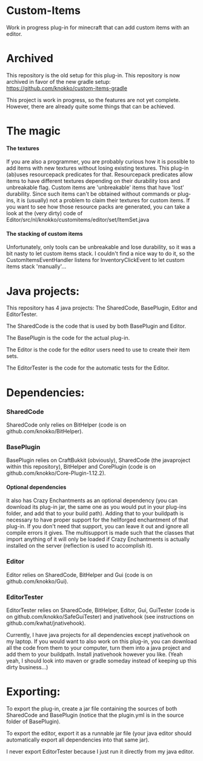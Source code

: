 # Custom-Items
Work in progress plug-in for minecraft that can add custom items with an editor.

# Archived
This repository is the old setup for this plug-in. This repository is now archived in favor of the new gradle setup:
https://github.com/knokko/custom-items-gradle


This project is work in progress, so the features are not yet complete.
However, there are already quite some things that can be achieved.

# The magic
#### The textures
If you are also a programmer, you are probably curious how it is possible to add items with new textures without losing existing textures. This plug-in (ab)uses resourcepack predicates for that. Resourcepack predicates allow items to have different textures depending on their durability loss and unbreakable flag. Custom items are 'unbreakable' items that have 'lost' durability. Since such items can't be obtained without commands or plug-ins, it is (usually) not a problem to claim their textures for custom items. If you want to see how those resource packs are generated, you can take a look at the (very dirty) code of Editor/src/nl/knokko/customitems/editor/set/ItemSet.java

#### The stacking of custom items
Unfortunately, only tools can be unbreakable and lose durability, so it was a bit nasty to let custom items stack. I couldn't find a nice way to do it, so the CustomItemsEventHandler listens for InventoryClickEvent to let custom items stack 'manually'...


# Java projects:

This repository has 4 java projects: The SharedCode, BasePlugin, Editor and EditorTester.

The SharedCode is the code that is used by both BasePlugin and Editor.

The BasePlugin is the code for the actual plug-in.

The Editor is the code for the editor users need to use to create their item sets.

The EditorTester is the code for the automatic tests for the Editor.


# Dependencies:

### SharedCode
SharedCode only relies on BitHelper (code is on github.com/knokko/BitHelper).

### BasePlugin
BasePlugin relies on CraftBukkit (obviously), SharedCode (the javaproject within this repository), BitHelper and CorePlugin (code is on github.com/knokko/Core-Plugin-1.12.2). 
#### Optional dependencies
It also has Crazy Enchantments as an optional dependency (you can download its plug-in jar, the same one as you would put in your plug-ins folder, and add that to your build path). Adding that to your buildpath is necessary to have proper support for the hellforged enchantment of that plug-in. If you don't need that support, you can leave it out and ignore all compile errors it gives. The multisupport is made such that the classes that import anything of it will only be loaded if Crazy Enchantments is actually installed on the server (reflection is used to accomplish it).

### Editor
Editor relies on SharedCode, BitHelper and Gui (code is on github.com/knokko/Gui).

### EditorTester
EditorTester relies on SharedCode, BitHelper, Editor, Gui, GuiTester (code is on github.com/knokko/SafeGuiTester) and jnativehook (see instructions on github.com/kwhat/jnativehook).

Currently, I have java projects for all dependencies except jnativehook on my laptop. If you would want to also work on this plug-in, you can download all the code from them to your computer, turn them into a java project and add them to your buildpath. Install jnativehook however you like. (Yeah yeah, I should look into maven or gradle someday instead of keeping up this dirty business...)

# Exporting:

To export the plug-in, create a jar file containing the sources of both SharedCode and BasePlugin (notice that the plugin.yml is in the source folder of BasePlugin).

To export the editor, export it as a runnable jar file (your java editor should automatically export all dependencies into that same jar).

I never export EditorTester because I just run it directly from my java editor.
